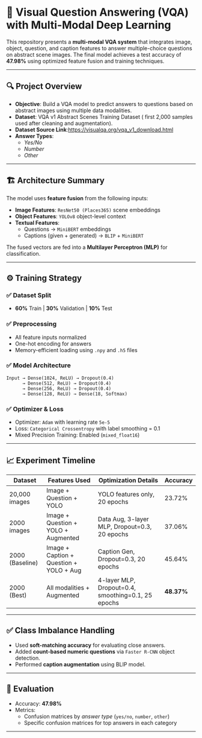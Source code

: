 # 🧠 Visual Question Answering (VQA) with Multi-Modal Deep Learning

This repository presents a **multi-modal VQA system** that integrates image, object, question, and caption features to answer multiple-choice questions on abstract scene images. The final model achieves a test accuracy of **47.98%** using optimized feature fusion and training techniques.

---

## 🔍 Project Overview

- **Objective**: Build a VQA model to predict answers to questions based on abstract images using multiple data modalities.
- **Dataset**: VQA v1 Abstract Scenes Training Dataset ( first 2,000 samples used after cleaning and augmentation).
- **Dataset Source Link**:https://visualqa.org/vqa_v1_download.html
- **Answer Types**: 
  - *Yes/No*
  - *Number*
  - *Other*

---

## 🏗️ Architecture Summary

The model uses **feature fusion** from the following inputs:
- **Image Features**: `ResNet50 (Places365)` scene embeddings
- **Object Features**: `YOLOv8` object-level context
- **Textual Features**:
  - Questions → `MiniBERT` embeddings
  - Captions (given + generated) → `BLIP` + `MiniBERT`

The fused vectors are fed into a **Multilayer Perceptron (MLP)** for classification.

---

## ⚙️ Training Strategy

### ✅ Dataset Split
- **60%** Train | **30%** Validation | **10%** Test

### ✅ Preprocessing
- All feature inputs normalized
- One-hot encoding for answers
- Memory-efficient loading using `.npy` and `.h5` files

### ✅ Model Architecture
```
Input → Dense(1024, ReLU) → Dropout(0.4) 
      → Dense(512, ReLU) → Dropout(0.4)
      → Dense(256, ReLU) → Dropout(0.4)
      → Dense(128, ReLU) → Dense(18, Softmax)
```

### ✅ Optimizer & Loss
- Optimizer: `Adam` with learning rate `5e-5`
- Loss: `Categorical Crossentropy` with label smoothing = 0.1
- Mixed Precision Training: Enabled (`mixed_float16`)

---

## 📈 Experiment Timeline

| Dataset        | Features Used                         | Optimization Details                                | Accuracy   |
|----------------|----------------------------------------|----------------------------------------------------|------------|
| 20,000 images  | Image + Question + YOLO                | YOLO features only, 20 epochs                      | 23.72%     |
| 2000 images    | Image + Question + YOLO + Augmented    | Data Aug, 3-layer MLP, Dropout=0.3, 20 epochs      | 37.06%     |
| 2000 (Baseline)| Image + Caption + Question + YOLO + Aug| Caption Gen, Dropout=0.3, 20 epochs                | 45.64%     |
| 2000 (Best)    | All modalities + Augmented             | 4-layer MLP, Dropout=0.4, smoothing=0.1, 25 epochs | **48.37%** |

---

## ✅ Class Imbalance Handling
- Used **soft-matching accuracy** for evaluating close answers.
- Added **count-based numeric questions** via `Faster R-CNN` object detection.
- Performed **caption augmentation** using BLIP model.

---

## 🧪 Evaluation

- Accuracy: **47.98%**
- Metrics:
  - Confusion matrices by *answer type* (`yes/no`, `number`, `other`)
  - Specific confusion matrices for top answers in each category

---
